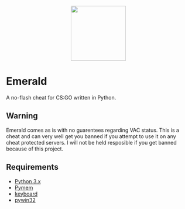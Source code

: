 <p align="center"><img src="https://snaacky.me/emerald_logo.png" width="150" height="150"/></p>

# Emerald
A no-flash cheat for CS:GO written in Python.

## Warning
Emerald comes as is with no guarentees regarding VAC status. This is a cheat and can very well get you banned if you attempt to use it on any cheat protected servers. I will not be held resposible if you get banned because of this project.

## Requirements
* [Python 3.x](https://www.python.org/)
* [Pymem](https://github.com/srounet/Pymem)
* [keyboard](https://github.com/boppreh/keyboard)
* [pywin32](https://sourceforge.net/projects/pywin32/files/?source=navbar)
